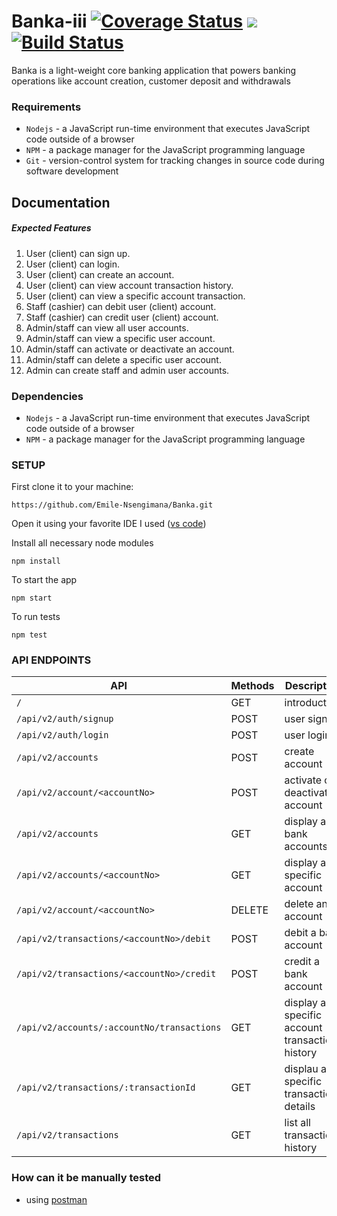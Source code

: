 # Banka-iii [![Coverage Status](https://coveralls.io/repos/github/Emile-Nsengimana/Banka-iii/badge.svg?branch=develop)](https://coveralls.io/github/Emile-Nsengimana/Banka-iii?branch=develop) <a href="https://codeclimate.com/github/Emile-Nsengimana/Banka-iii/maintainability"><img src="https://api.codeclimate.com/v1/badges/bb9060dc875254e8146d/maintainability" /></a>  [![Build Status](https://travis-ci.com/Emile-Nsengimana/Banka-iii.svg?branch=develop)](https://travis-ci.com/Emile-Nsengimana/Banka-iii)
Banka is a light-weight core banking application that powers banking operations like account creation, customer deposit and withdrawals

### Requirements

- `Nodejs` - a JavaScript run-time environment that executes JavaScript code outside of a browser
- `NPM` - a package manager for the JavaScript programming language
- `Git` - version-control system for tracking changes in source code during software development
## Documentation

##### Expected Features

1. User (client) can sign up.
2. User (client) can login.
3. User (client) can create an account.
4. User (client) can view account transaction history.
5. User (client) can view a specific account transaction.
6. Staff (cashier) can debit user (client) account.
7. Staff (cashier) can credit user (client) account.
8. Admin/staff can view all user accounts.
9. Admin/staff can view a specific user account.
10. Admin/staff can activate or deactivate an account.
11. Admin/staff can delete a specific user account.
12. Admin can create staff and admin user accounts.
### Dependencies

- `Nodejs` - a JavaScript run-time environment that executes JavaScript code outside of a browser
- `NPM` - a package manager for the JavaScript programming language
### SETUP
First clone it to your machine:
```
https://github.com/Emile-Nsengimana/Banka.git
```
Open it using your favorite IDE
I used ([vs code](https://code.visualstudio.com/download))

Install all necessary node modules
```
npm install
```
To start the app
```
npm start
```
To run tests
```
npm test
```

### API ENDPOINTS
| API | Methods  | Description  |
| ------- | --- | --- |
`/` | GET | introduction |
| `/api/v2/auth/signup` | POST | user signup |
| `/api/v2/auth/login` | POST | user login |
| `/api/v2/accounts` | POST | create account |
| `/api/v2/account/<accountNo>` | POST | activate or deactivate account |
| `/api/v2/accounts` | GET | display all bank accounts |
| `/api/v2/accounts/<accountNo>` | GET | display a specific account |
| `/api/v2/account/<accountNo>` | DELETE | delete an account |
| `/api/v2/transactions/<accountNo>/debit` | POST | debit a bank account |
| `/api/v2/transactions/<accountNo>/credit` | POST | credit a bank account |
| `/api/v2/accounts/:accountNo/transactions` | GET | display a specific account transaction history |
| `/api/v2/transactions/:transactionId` | GET | displau a specific transaction details |
| `/api/v2/transactions` | GET | list all transactions history |

### How can it be manually tested
- using [postman](https://www.getpostman.com/downloads/)

